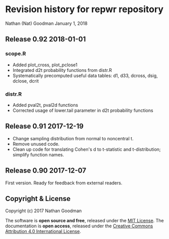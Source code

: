 Revision history for repwr repository
================
Nathan (Nat) Goodman
January 1, 2018

<!-- NEWS.md is generated from NEWS.Rmd. Please edit that file -->
Release 0.92 2018-01-01
-----------------------

### scope.R

-   Added plot\_cross, plot\_pclose1
-   Integrated d2t probability functions from distr.R
-   Systematically precomputed useful data tables: d1, d33, dcross, dsig, dclose, dcrit

### distr.R

-   Added pval2t, pval2d functions
-   Corrected usage of lower.tail parameter in d2t probability functions

Release 0.91 2017-12-19
-----------------------

-   Change sampling distribution from normal to noncentral t.
-   Remove unused code.
-   Clean up code for translating Cohen's d to t-statistic and t-distribution; simplify function names.

Release 0.90 2017-12-07
-----------------------

First version. Ready for feedback from external readers.

Copyright & License
-------------------

Copyright (c) 2017 Nathan Goodman

The software is **open source and free**, released under the [MIT License](https://opensource.org/licenses/MIT). The documentation is **open access**, released under the [Creative Commons Attribution 4.0 International License](https://creativecommons.org/licenses/by/4.0).

